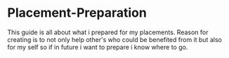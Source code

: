 # Placement-Preparation
This guide is all about what i prepared for my placements. Reason for creating is to not only help other's who could be benefited from it but also for my self so if in future i want to prepare i know where to go.
